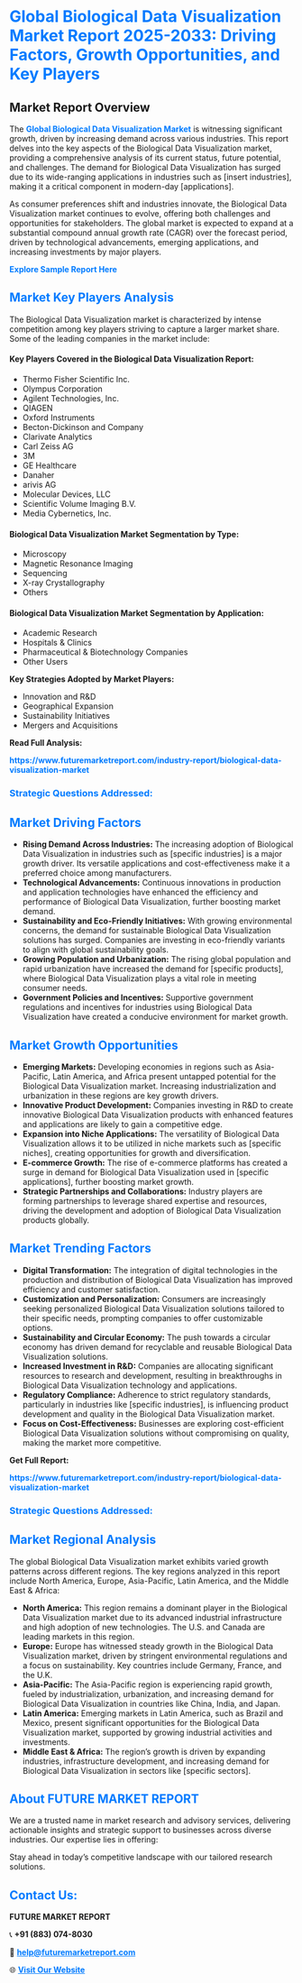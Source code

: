 <h1 style="color: #007BFF;">Global Biological Data Visualization Market Report 2025-2033: Driving Factors, Growth Opportunities, and Key Players</h1>

<section id="overview">
<h2>Market Report Overview</h2>
<p>The <a href="https://www.futuremarketreport.com/industry-report/biological-data-visualization-market" style="color: #007BFF; text-decoration: none;"><strong>Global Biological Data Visualization Market</strong></a> is witnessing significant growth, driven by increasing demand across various industries. This report delves into the key aspects of the Biological Data Visualization market, providing a comprehensive analysis of its current status, future potential, and challenges. The demand for Biological Data Visualization has surged due to its wide-ranging applications in industries such as [insert industries], making it a critical component in modern-day [applications].</p>
<p>As consumer preferences shift and industries innovate, the Biological Data Visualization market continues to evolve, offering both challenges and opportunities for stakeholders. The global market is expected to expand at a substantial compound annual growth rate (CAGR) over the forecast period, driven by technological advancements, emerging applications, and increasing investments by major players.</p>
</section>

<section id="overview">
<p><a href="https://www.futuremarketreport.com/request-sample/reportId=78812" style="color: #007BFF; text-decoration: none;"><strong>Explore Sample Report Here</strong></a></p>
</section>

<section id="key-players">
<h2 style="color: #007BFF;">Market Key Players Analysis</h2>
<p>The Biological Data Visualization market is characterized by intense competition among key players striving to capture a larger market share. Some of the leading companies in the market include:</p>
<h4>Key Players Covered in the Biological Data Visualization Report:</h4>
<ul><li>Thermo Fisher Scientific Inc.</li><li>Olympus Corporation</li><li>Agilent Technologies, Inc.</li><li>QIAGEN</li><li>Oxford Instruments</li><li>Becton-Dickinson and Company</li><li>Clarivate Analytics</li><li>Carl Zeiss AG</li><li>3M</li><li>GE Healthcare</li><li>Danaher</li><li>arivis AG</li><li>Molecular Devices, LLC</li><li>Scientific Volume Imaging B.V.</li><li>Media Cybernetics, Inc.</li></ul>
<h4>Biological Data Visualization Market Segmentation by Type:</h4>
<ul><li>Microscopy</li><li>Magnetic Resonance Imaging</li><li>Sequencing</li><li>X-ray Crystallography</li><li>Others</li></ul>

<h4>Biological Data Visualization Market Segmentation by Application:</h4>
<ul><li>Academic Research</li><li>Hospitals &amp; Clinics</li><li>Pharmaceutical &amp; Biotechnology Companies</li><li>Other Users</li></ul>
<p><strong>Key Strategies Adopted by Market Players:</strong></p>
<ul>
<li>Innovation and R&D</li>
<li>Geographical Expansion</li>
<li>Sustainability Initiatives</li>
<li>Mergers and Acquisitions</li>
</ul>
</section>

<section>
<p><strong>Read Full Analysis: </strong></p><a href="https://www.futuremarketreport.com/industry-report/biological-data-visualization-market" style="color: #007BFF; text-decoration: none;"><strong>https://www.futuremarketreport.com/industry-report/biological-data-visualization-market</strong></a>
<h3 style="color: #007BFF;">Strategic Questions Addressed:</h3>
</section>

<section id="driving-factors">
<h2 style="color: #007BFF;">Market Driving Factors</h2>
<ul>
<li><strong>Rising Demand Across Industries:</strong> The increasing adoption of Biological Data Visualization in industries such as [specific industries] is a major growth driver. Its versatile applications and cost-effectiveness make it a preferred choice among manufacturers.</li>
<li><strong>Technological Advancements:</strong> Continuous innovations in production and application technologies have enhanced the efficiency and performance of Biological Data Visualization, further boosting market demand.</li>
<li><strong>Sustainability and Eco-Friendly Initiatives:</strong> With growing environmental concerns, the demand for sustainable Biological Data Visualization solutions has surged. Companies are investing in eco-friendly variants to align with global sustainability goals.</li>
<li><strong>Growing Population and Urbanization:</strong> The rising global population and rapid urbanization have increased the demand for [specific products], where Biological Data Visualization plays a vital role in meeting consumer needs.</li>
<li><strong>Government Policies and Incentives:</strong> Supportive government regulations and incentives for industries using Biological Data Visualization have created a conducive environment for market growth.</li>
</ul>
</section>

<section id="growth-opportunities">
<h2 style="color: #007BFF;">Market Growth Opportunities</h2>
<ul>
<li><strong>Emerging Markets:</strong> Developing economies in regions such as Asia-Pacific, Latin America, and Africa present untapped potential for the Biological Data Visualization market. Increasing industrialization and urbanization in these regions are key growth drivers.</li>
<li><strong>Innovative Product Development:</strong> Companies investing in R&D to create innovative Biological Data Visualization products with enhanced features and applications are likely to gain a competitive edge.</li>
<li><strong>Expansion into Niche Applications:</strong> The versatility of Biological Data Visualization allows it to be utilized in niche markets such as [specific niches], creating opportunities for growth and diversification.</li>
<li><strong>E-commerce Growth:</strong> The rise of e-commerce platforms has created a surge in demand for Biological Data Visualization used in [specific applications], further boosting market growth.</li>
<li><strong>Strategic Partnerships and Collaborations:</strong> Industry players are forming partnerships to leverage shared expertise and resources, driving the development and adoption of Biological Data Visualization products globally.</li>
</ul>
</section>

<section id="trending-factors">
<h2 style="color: #007BFF;">Market Trending Factors</h2>
<ul>
<li><strong>Digital Transformation:</strong> The integration of digital technologies in the production and distribution of Biological Data Visualization has improved efficiency and customer satisfaction.</li>
<li><strong>Customization and Personalization:</strong> Consumers are increasingly seeking personalized Biological Data Visualization solutions tailored to their specific needs, prompting companies to offer customizable options.</li>
<li><strong>Sustainability and Circular Economy:</strong> The push towards a circular economy has driven demand for recyclable and reusable Biological Data Visualization solutions.</li>
<li><strong>Increased Investment in R&D:</strong> Companies are allocating significant resources to research and development, resulting in breakthroughs in Biological Data Visualization technology and applications.</li>
<li><strong>Regulatory Compliance:</strong> Adherence to strict regulatory standards, particularly in industries like [specific industries], is influencing product development and quality in the Biological Data Visualization market.</li>
<li><strong>Focus on Cost-Effectiveness:</strong> Businesses are exploring cost-efficient Biological Data Visualization solutions without compromising on quality, making the market more competitive.</li>
</ul>
</section>

<section>
<p><strong>Get Full Report: </strong></p><a href="https://www.futuremarketreport.com/industry-report/biological-data-visualization-market" style="color: #007BFF; text-decoration: none;"><strong>https://www.futuremarketreport.com/industry-report/biological-data-visualization-market</strong></a>
<h3 style="color: #007BFF;">Strategic Questions Addressed:</h3>
</section>


<section id="regional-analysis">
<h2 style="color: #007BFF;">Market Regional Analysis</h2>
<p>The global Biological Data Visualization market exhibits varied growth patterns across different regions. The key regions analyzed in this report include North America, Europe, Asia-Pacific, Latin America, and the Middle East & Africa:</p>
<ul>
<li><strong>North America:</strong> This region remains a dominant player in the Biological Data Visualization market due to its advanced industrial infrastructure and high adoption of new technologies. The U.S. and Canada are leading markets in this region.</li>
<li><strong>Europe:</strong> Europe has witnessed steady growth in the Biological Data Visualization market, driven by stringent environmental regulations and a focus on sustainability. Key countries include Germany, France, and the U.K.</li>
<li><strong>Asia-Pacific:</strong> The Asia-Pacific region is experiencing rapid growth, fueled by industrialization, urbanization, and increasing demand for Biological Data Visualization in countries like China, India, and Japan.</li>
<li><strong>Latin America:</strong> Emerging markets in Latin America, such as Brazil and Mexico, present significant opportunities for the Biological Data Visualization market, supported by growing industrial activities and investments.</li>
<li><strong>Middle East & Africa:</strong> The region’s growth is driven by expanding industries, infrastructure development, and increasing demand for Biological Data Visualization in sectors like [specific sectors].</li>
</ul>
</section>

<footer>
<h2 style="color: #007BFF;">About FUTURE MARKET REPORT</h2>
<p>We are a trusted name in market research and advisory services, delivering actionable insights and strategic support to businesses across diverse industries. Our expertise lies in offering:</p>

<p>Stay ahead in today’s competitive landscape with our tailored research solutions.</p>

<h2 style="color: #007BFF;">Contact Us:</h2>
<p><strong>FUTURE MARKET REPORT</strong></p>
<p>📞 <strong>+91 (883) 074-8030</strong></p>
<p>📧 <strong><a href="mailto:help@futuremarketreport.com" style="color: #007BFF;">help@futuremarketreport.com</a></strong></p>
<p>🌐 <strong><a href="https://www.futuremarketreport.com/" style="color: #007BFF;">Visit Our Website</a></strong></p>
</footer>